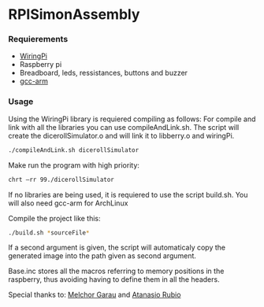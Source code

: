 # RPISimonAssembly

### Requierements

  - [WiringPi][1]
  - Raspberry pi
  - Breadboard, leds, ressistances, buttons and buzzer
  - [gcc-arm][2]

### Usage
Using the WiringPi library is requiered compiling as follows:
For compile and link with all the libraries you can use compileAndLink.sh. The script will create the dicerollSimulator.o and will link it to libberry.o and wiringPi.
```bash
./compileAndLink.sh dicerollSimulator
```
Make run the program with high priority:

```bash
chrt —rr 99./dicerollSimulator
```
If no libraries are being used, it is requiered to use the script build.sh. You will also need gcc-arm for ArchLinux

Compile the project like this:
```bash
./build.sh *sourceFile*
```
If a second argument is given, the script will automaticaly copy the generated image into the path given as second argument.

Base.inc stores all the macros referring to memory positions in the raspberry, thus avoiding having to define them in all the headers.



Special thanks to: [Melchor Garau][3] and [Atanasio Rubio][4]

  [1]: http://wiringpi.com
  [2]: https://aur.archlinux.org/packages/gcc-arm-none-eabi-bin/
  [3]: http://github.com/Melchor629
  [4]: http://github.com/TaxoRubio
